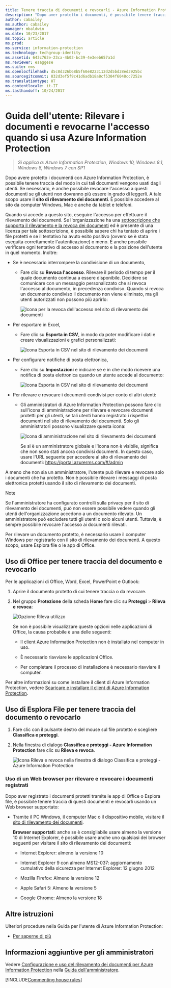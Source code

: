 ```yaml
---
title: Tenere traccia di documenti e revocarli - Azure Information Protection
description: "Dopo aver protetto i documenti, è possibile tenere traccia del modo in cui tali documenti vengono usati dagli utenti. Se necessario, è anche possibile revocare l'accesso a questi documenti se gli utenti non dovranno più essere in grado di leggerli."
author: cabailey
ms.author: cabailey
manager: mbaldwin
ms.date: 10/23/2017
ms.topic: article
ms.prod: 
ms.service: information-protection
ms.technology: techgroup-identity
ms.assetid: 643c762e-23ca-4b02-bc39-4e3eeb657a1d
ms.reviewer: esaggese
ms.suite: ems
ms.openlocfilehash: d5c8d326b68b5f60e8223112d2d5bd28ed3925bc
ms.sourcegitcommit: 832d3ef5f9c41d6adb18a8cf5304f6048cc7252e
ms.translationtype: HT
ms.contentlocale: it-IT
ms.lasthandoff: 10/24/2017
---
```

# <a name="user-guide-track-and-revoke-your-documents-when-you-use-azure-information-protection"></a>Guida dell'utente: Rilevare i documenti e revocarne l'accesso quando si usa Azure Information Protection

>*Si applica a: Azure Information Protection, Windows 10, Windows 8.1, Windows 8, Windows 7 con SP1*

Dopo avere protetto i documenti con Azure Information Protection, è possibile tenere traccia del modo in cui tali documenti vengono usati dagli utenti. Se necessario, è anche possibile revocare l'accesso a questi documenti se gli utenti non dovranno più essere in grado di leggerli. A tale scopo usare il **sito di rilevamento dei documenti**. È possibile accedere al sito da computer Windows, Mac e anche da tablet e telefoni.

Quando si accede a questo sito, eseguire l'accesso per effettuare il rilevamento dei documenti. Se l'organizzazione ha una [sottoscrizione che supporta il rilevamento e la revoca dei documenti](https://www.microsoft.com/cloud-platform/azure-information-protection-features) ed è presente di una licenza per tale sottoscrizione, è possibile sapere chi ha tentato di aprire i file protetti e se il tentativo ha avuto esito positivo (ovvero se è stata eseguita correttamente l'autenticazione) o meno. È anche possibile verificare ogni tentativo di accesso al documento e la posizione dell'utente in quel momento. Inoltre:

- Se è necessario interrompere la condivisione di un documento, 
    
    - Fare clic su **Revoca l'accesso**. Rilevare il periodo di tempo per il quale documento continua a essere disponibile. Decidere se comunicare con un messaggio personalizzato che si revoca l'accesso al documento, in precedenza condiviso. Quando si revoca un documento condiviso il documento non viene eliminato, ma gli utenti autorizzati non possono più aprirlo:
        
        ![Icona per la revoca dell'accesso nel sito di rilevamento dei documenti](../media/tracking-site-revoke-access-icon.png)
        
- Per esportare in Excel, 
    
    - Fare clic su **Esporta in CSV**, in modo da poter modificare i dati e creare visualizzazioni e grafici personalizzati:
         
        ![Icona Esporta in CSV nel sito di rilevamento dei documenti](../media/tracking-site-export-icon.png)
         
- Per configurare notifiche di posta elettronica, 
     
    - Fare clic su **Impostazioni** e indicare se e in che modo ricevere una notifica di posta elettronica quando un utente accede al documento:
        
        ![Icona Esporta in CSV nel sito di rilevamento dei documenti](../media/tracking-site-settings-email.png)

- Per rilevare e revocare i documenti condivisi per conto di altri utenti:
    
    - Gli amministratori di Azure Information Protection possono fare clic sull'icona di amministrazione per rilevare e revocare documenti protetti per gli utenti, se tali utenti hanno registrato i rispettivi documenti nel sito di rilevamento dei documenti. Solo gli amministratori possono visualizzare questa icona:
        
        ![Icona di amministrazione nel sito di rilevamento dei documenti](../media/tracking-site-admin-icon.png)
        
        Se si è un amministratore globale e l'icona non è visibile, significa che non sono stati ancora condivisi documenti. In questo caso, usare l'URL seguente per accedere al sito di rilevamento dei documenti: https://portal.azurerms.com/#/admin

A meno che non sia un amministratore, l'utente può rilevare e revocare solo i documenti che ha protetto. Non è possibile rilevare i messaggi di posta elettronica protetti usando il sito di rilevamento dei documenti.

> [!NOTE] 
> Se l'amministratore ha configurato controlli sulla privacy per il sito di rilevamento dei documenti, può non essere possibile vedere quando gli utenti dell'organizzazione accedono a un documento rilevato. Un amministratore può escludere tutti gli utenti o solo alcuni utenti. Tuttavia, è sempre possibile revocare l'accesso ai documenti rilevati.

Per rilevare un documento protetto, è necessario usare il computer Windows per registrarlo con il sito di rilevamento dei documenti. A questo scopo, usare Esplora file o le app di Office.

## <a name="using-office-to-track-or-revoke-the-document"></a>Uso di Office per tenere traccia del documento e revocarlo

Per le applicazioni di Office, Word, Excel, PowerPoint e Outlook: 

1. Aprire il documento protetto di cui tenere traccia o da revocare.

2. Nel gruppo **Protezione** della scheda **Home** fare clic su **Proteggi** > **Rileva e revoca**:

    ![Opzione Rileva utilizzo](../media/track-usage-callout.png)
    
    Se non è possibile visualizzare queste opzioni nelle applicazioni di Office, la causa probabile è una delle seguenti:
    
    - Il client Azure Information Protection non è installato nel computer in uso.
    
    - È necessario riavviare le applicazioni Office.
    
    - Per completare il processo di installazione è necessario riavviare il computer.
    
Per altre informazioni su come installare il client di Azure Information Protection, vedere [Scaricare e installare il client di Azure Information Protection](install-client-app.md).

## <a name="using-file-explorer-to-track-or-revoke-the-document"></a>Uso di Esplora File per tenere traccia del documento o revocarlo

1. Fare clic con il pulsante destro del mouse sul file protetto e scegliere **Classifica e proteggi**.

2. Nella finestra di dialogo **Classifica e proteggi - Azure Information Protection** fare clic su **Rileva e revoca**.

    ![Icona Rileva e revoca nella finestra di dialogo Classifica e proteggi - Azure Information Protection](../media/track-and-revoke.png)


### <a name="using-a-web-browser-to-track-and-revoke-documents-that-you-have-registered"></a>Uso di un Web browser per rilevare e revocare i documenti registrati

Dopo aver registrato i documenti protetti tramite le app di Office o Esplora file, è possibile tenere traccia di questi documenti e revocarli usando un Web browser supportato:

- Tramite il PC Windows, il computer Mac o il dispositivo mobile, visitare il [sito di rilevamento dei documenti](https://go.microsoft.com/fwlink/?LinkId=529562).

    **Browser supportati**: anche se è consigliabile usare almeno la versione 10 di Internet Explorer, è possibile usare anche uno qualsiasi dei browser seguenti per visitare il sito di rilevamento dei documenti:

    - Internet Explorer: almeno la versione 10

    - Internet Explorer 9 con almeno MS12-037: aggiornamento cumulativo della sicurezza per Internet Explorer: 12 giugno 2012

    - Mozilla Firefox: Almeno la versione  12

    - Apple Safari 5: Almeno la versione  5

    - Google Chrome: Almeno la versione  18


## <a name="other-instructions"></a>Altre istruzioni
Ulteriori procedure nella Guida per l'utente di Azure Information Protection:

- [Per saperne di più](client-user-guide.md#what-do-you-want-to-do)

## <a name="additional-information-for-administrators"></a>Informazioni aggiuntive per gli amministratori    
Vedere [Configurazione e uso del rilevamento dei documenti per Azure Information Protection](client-admin-guide-document-tracking.md) nella [Guida dell'amministratore](client-admin-guide.md).

[!INCLUDE[Commenting house rules](../includes/houserules.md)]